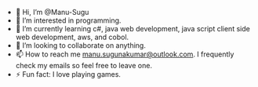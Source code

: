 - 👋 Hi, I’m @Manu-Sugu
- 👀 I’m interested in programming.
- 🌱 I’m currently learning c#, java web development, java script client side web development, aws, and cobol.
- 💞️ I’m looking to collaborate on anything.
- 📫 How to reach me manu.sugunakumar@outlook.com. I frequently check my emails so feel free to leave one.
- ⚡ Fun fact: I love playing games.

